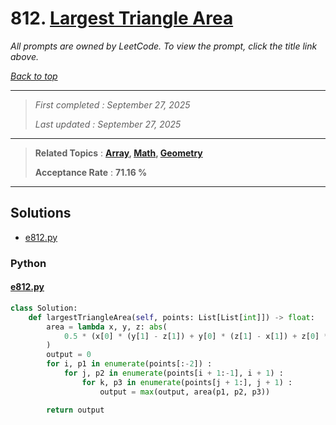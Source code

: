 # 812. [Largest Triangle Area](<https://leetcode.com/problems/largest-triangle-area>)

*All prompts are owned by LeetCode. To view the prompt, click the title link above.*

*[Back to top](<../README.md>)*

------

> *First completed : September 27, 2025*
>
> *Last updated : September 27, 2025*

------

> **Related Topics** : **[Array](<by_topic/Array.md>), [Math](<by_topic/Math.md>), [Geometry](<by_topic/Geometry.md>)**
>
> **Acceptance Rate** : **71.16 %**

------

## Solutions

- [e812.py](<../my-submissions/e812.py>)
### Python
#### [e812.py](<../my-submissions/e812.py>)
```Python
class Solution:
    def largestTriangleArea(self, points: List[List[int]]) -> float:
        area = lambda x, y, z: abs(
            0.5 * (x[0] * (y[1] - z[1]) + y[0] * (z[1] - x[1]) + z[0] * (x[1] - y[1]))
        )
        output = 0
        for i, p1 in enumerate(points[:-2]) :
            for j, p2 in enumerate(points[i + 1:-1], i + 1) :
                for k, p3 in enumerate(points[j + 1:], j + 1) :
                    output = max(output, area(p1, p2, p3))

        return output
```

